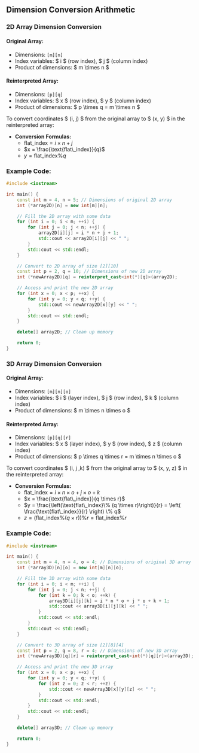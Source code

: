 ## Dimension Conversion Arithmetic

### 2D Array Dimension Conversion

#### Original Array:

- Dimensions: `[m][n]`
- Index variables: $ i $ (row index), $ j $ (column index)
- Product of dimensions: $ m \times n $

#### Reinterpreted Array:

- Dimensions: `[p][q]`
- Index variables: $ x $ (row index), $ y $ (column index)
- Product of dimensions: $ p \times q = m \times n $

To convert coordinates $ (i, j) $ from the original array to $ (x, y) $ in the reinterpreted array:

- **Conversion Formulas:**
  - $\text{flat\_index} = i \times n + j$
  - $x = \frac{\text{flat\_index}}{q}$
  - $y = \text{flat\_index} \% q$

### Example Code:

```cpp
#include <iostream>

int main() {
    const int m = 4, n = 5; // Dimensions of original 2D array
    int (*array2D)[n] = new int[m][n];

    // Fill the 2D array with some data
    for (int i = 0; i < m; ++i) {
        for (int j = 0; j < n; ++j) {
            array2D[i][j] = i * n + j + 1;
            std::cout << array2D[i][j] << " ";
        }
        std::cout << std::endl;
    }

    // Convert to 2D array of size [2][10]
    const int p = 2, q = 10; // Dimensions of new 2D array
    int (*newArray2D)[q] = reinterpret_cast<int(*)[q]>(array2D);

    // Access and print the new 2D array
    for (int x = 0; x < p; ++x) {
        for (int y = 0; y < q; ++y) {
            std::cout << newArray2D[x][y] << " ";
        }
        std::cout << std::endl;
    }

    delete[] array2D; // Clean up memory

    return 0;
}
```

### 3D Array Dimension Conversion

#### Original Array:

- Dimensions: `[m][n][o]`
- Index variables: $ i $ (layer index), $ j $ (row index), $ k $ (column index)
- Product of dimensions: $ m \times n \times o $

#### Reinterpreted Array:

- Dimensions: `[p][q][r]`
- Index variables: $ x $ (layer index), $ y $ (row index), $ z $ (column index)
- Product of dimensions: $ p \times q \times r = m \times n \times o $

To convert coordinates $ (i, j ,k) $ from the original array to $ (x, y, z) $ in the reinterpreted array:

- **Conversion Formulas:**
  - $\text{flat\_index} = i \times n \times o + j \times o + k$
  - $x = \frac{\text{flat\_index}}{q \times r}$
  - $y = \frac{\left(\text{flat\_index}\% (q \times r)\right)}{r} = \left( \frac{\text{flat\_index}}{r} \right) \% q$
  - $z = \left(\text{flat\_index}\% (q \times r)\right) \% r = \text{flat\_index} \% r$

### Example Code:

```cpp
#include <iostream>

int main() {
    const int m = 4, n = 4, o = 4; // Dimensions of original 3D array
    int (*array3D)[n][o] = new int[m][n][o];

    // Fill the 3D array with some data
    for (int i = 0; i < m; ++i) {
        for (int j = 0; j < n; ++j) {
            for (int k = 0; k < o; ++k) {
                array3D[i][j][k] = i * n * o + j * o + k + 1;
                std::cout << array3D[i][j][k] << " ";
            }
            std::cout << std::endl;
        }
        std::cout << std::endl;
    }

    // Convert to 3D array of size [2][8][4]
    const int p = 2, q = 8, r = 4; // Dimensions of new 3D array
    int (*newArray3D)[q][r] = reinterpret_cast<int(*)[q][r]>(array3D);

    // Access and print the new 3D array
    for (int x = 0; x < p; ++x) {
        for (int y = 0; y < q; ++y) {
            for (int z = 0; z < r; ++z) {
                std::cout << newArray3D[x][y][z] << " ";
            }
            std::cout << std::endl;
        }
        std::cout << std::endl;
    }

    delete[] array3D; // Clean up memory

    return 0;
}
```
